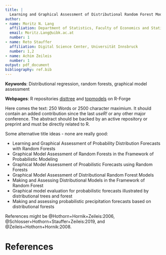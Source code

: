 ```yaml
---
title: |
  Learning and Graphical Assessment of Distributional Random Forest Models
author:
- name: Moritz N. Lang
  affiliation: Department of Statistics, Faculty of Economics and Statistics, Universität Innsbruck
  email: Moritz.Lang@uibk.ac.at
  number: 1
- name: Reto Stauffer
  affiliation: Digital Science Center, Universität Innsbruck
  number: 1,2
- name: Achim Zeileis
  number: 1 
output: pdf_document
bibliography: ref.bib
---
```


**Keywords**: Distributional regression, random forests, graphical model\
assessment

**Webpages**: R repositories [disttree](https://R-Forge.R-project.org/projects/partykit/pkg/disttree/) and [topmodels](https://R-Forge.R-project.org/projects/topmodels/pkg/topmodels/) on R-Forge

Here comes the text: 250 Words or 2500 character maximium. It should contain an
added contribution since the last *useR!* or any other major conference. The
abstract should be backed by an active repository or preprint and must be
directly related to R. 

Some alternative title ideas - none are really good:

* Learning and Graphical Assessment of Probability Distribution Forecasts with Random Forests
* Graphical Model Assessment of Random Forests in the Framework of Probabilistic Modeling
* Graphical Model Assessment of Proabilistic Forecasts using Random Forests
* Graphical Model Assessment of Distributional Random Forest Models
* Making and Assessing Distributional Models in the Framework of Random Forest
* Graphical model evaluation for probabilistic forecasts illustrated by distributional trees and forest 
* Making and assessing probabilistic precipitation forecasts based on distributional forests

References might be @Hothorn+Hornik+Zeileis:2006, @Schlosser+Hothorn+Stauffer+Zeileis:2019, 
and @Zeileis+Hothorn+Hornik:2008.

# References
